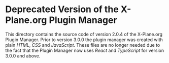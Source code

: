 # Deprecated Version of the X-Plane.org Plugin Manager

This directory contains the source code of version 2.0.4 of the X-Plane.org Plugin Manager.
Prior to version 3.0.0 the plugin manager was created with plain *HTML*, *CSS* and *JavaScript*.
These files are no longer needed due to the fact that the Plugin Manager now uses *React* and *TypeScript* for version 3.0.0 and above.